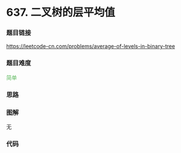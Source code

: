 # 637. 二叉树的层平均值

### 题目链接

https://leetcode-cn.com/problems/average-of-levels-in-binary-tree

### 题目难度

<font color=#5CB85C>简单</font>

### 思路



### 图解

无

### 代码

```python
```